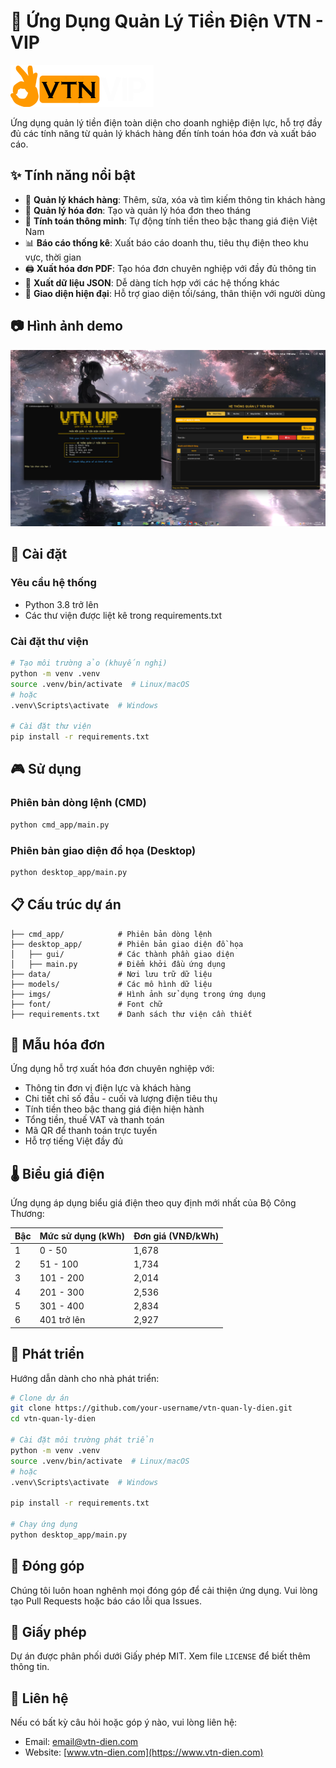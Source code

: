 # 🔌 Ứng Dụng Quản Lý Tiền Điện VTN - VIP

![Banner](https://raw.githubusercontent.com/Vanhxyz2810/VTN_VIP/refs/heads/master/imgs/vtn_vip.png)

Ứng dụng quản lý tiền điện toàn diện cho doanh nghiệp điện lực, hỗ trợ đầy đủ các tính năng từ quản lý khách hàng đến tính toán hóa đơn và xuất báo cáo.

## ✨ Tính năng nổi bật

- 👥 **Quản lý khách hàng**: Thêm, sửa, xóa và tìm kiếm thông tin khách hàng
- 📝 **Quản lý hóa đơn**: Tạo và quản lý hóa đơn theo tháng
- 🧮 **Tính toán thông minh**: Tự động tính tiền theo bậc thang giá điện Việt Nam
- 📊 **Báo cáo thống kê**: Xuất báo cáo doanh thu, tiêu thụ điện theo khu vực, thời gian
- 🖨️ **Xuất hóa đơn PDF**: Tạo hóa đơn chuyên nghiệp với đầy đủ thông tin
- 💾 **Xuất dữ liệu JSON**: Dễ dàng tích hợp với các hệ thống khác
- 🌙 **Giao diện hiện đại**: Hỗ trợ giao diện tối/sáng, thân thiện với người dùng

## 📷 Hình ảnh demo

![Demo Giao Diện](imgs/demo_screenshot.png)

## 🚀 Cài đặt

### Yêu cầu hệ thống

- Python 3.8 trở lên
- Các thư viện được liệt kê trong requirements.txt

### Cài đặt thư viện

```bash
# Tạo môi trường ảo (khuyến nghị)
python -m venv .venv
source .venv/bin/activate  # Linux/macOS
# hoặc
.venv\Scripts\activate  # Windows

# Cài đặt thư viện
pip install -r requirements.txt
```

## 🎮 Sử dụng

### Phiên bản dòng lệnh (CMD)

```bash
python cmd_app/main.py
```

### Phiên bản giao diện đồ họa (Desktop)

```bash
python desktop_app/main.py
```

## 📋 Cấu trúc dự án

```
├── cmd_app/            # Phiên bản dòng lệnh
├── desktop_app/        # Phiên bản giao diện đồ họa
│   ├── gui/            # Các thành phần giao diện
│   ├── main.py         # Điểm khởi đầu ứng dụng
├── data/               # Nơi lưu trữ dữ liệu
├── models/             # Các mô hình dữ liệu
├── imgs/               # Hình ảnh sử dụng trong ứng dụng
├── font/               # Font chữ
├── requirements.txt    # Danh sách thư viện cần thiết
```

## 📝 Mẫu hóa đơn

Ứng dụng hỗ trợ xuất hóa đơn chuyên nghiệp với:
- Thông tin đơn vị điện lực và khách hàng
- Chi tiết chỉ số đầu - cuối và lượng điện tiêu thụ
- Tính tiền theo bậc thang giá điện hiện hành
- Tổng tiền, thuế VAT và thanh toán
- Mã QR để thanh toán trực tuyến
- Hỗ trợ tiếng Việt đầy đủ

## 🌡️ Biểu giá điện

Ứng dụng áp dụng biểu giá điện theo quy định mới nhất của Bộ Công Thương:

| Bậc | Mức sử dụng (kWh) | Đơn giá (VNĐ/kWh) |
|-----|-------------------|-------------------|
| 1   | 0 - 50            | 1,678             |
| 2   | 51 - 100          | 1,734             |
| 3   | 101 - 200         | 2,014             |
| 4   | 201 - 300         | 2,536             |
| 5   | 301 - 400         | 2,834             |
| 6   | 401 trở lên       | 2,927             |

## 🔧 Phát triển

Hướng dẫn dành cho nhà phát triển:

```bash
# Clone dự án
git clone https://github.com/your-username/vtn-quan-ly-dien.git
cd vtn-quan-ly-dien

# Cài đặt môi trường phát triển
python -m venv .venv
source .venv/bin/activate  # Linux/macOS
# hoặc
.venv\Scripts\activate  # Windows

pip install -r requirements.txt

# Chạy ứng dụng
python desktop_app/main.py
```

## 🤝 Đóng góp

Chúng tôi luôn hoan nghênh mọi đóng góp để cải thiện ứng dụng. Vui lòng tạo Pull Requests hoặc báo cáo lỗi qua Issues.

## 📄 Giấy phép

Dự án được phân phối dưới Giấy phép MIT. Xem file `LICENSE` để biết thêm thông tin.

## 🙏 Liên hệ

Nếu có bất kỳ câu hỏi hoặc góp ý nào, vui lòng liên hệ:
- Email: [email@vtn-dien.com](mailto:email@vtn-dien.com)
- Website: [www.vtn-dien.com](https://www.vtn-dien.com) 

